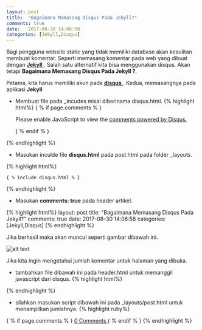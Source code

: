 ```yaml
---
layout: post
title:  "Bagaimana Memasang Disqus Pada Jekyll?"
comments: true
date:   2017-08-30 14:06:58
categories: [Jekyll,Disqus]
---
```


Bagi pengguna website static yang tidak memiliki database akan kesulitan membuat komentar. Seperti memasang komentar pada web yang dibuat dengan [**Jekyll** ]({{site.url}}/jekyll/2017/08/08/artikel-1/). Salah satu alternatif kita bisa menggunakan disqus. Akan tetapi __Bagaimana Memasang Disqus Pada Jekyll ?__.

Petama, kita harus memiliki akun pada  [**disqus** ](https://disqus.com). 
Kedua, memasangnya pada aplikasi __Jekyll__

- Membuat file pada _incudes misal diberinama disqus.html.
{% highlight html%}
    { % if page.comments % }
    <div id="disqus_thread"></div>
    <script>

    var disqus_config = function () {
    this.page.url =  "https://namaweb.com { { page.url } } ";  // diganti dengan PAGE_URL
    this.page.identifier = "{ { page.id } } "; // diganti dengan  PAGE_IDENTIFIER
    };

    (function() { // DON'T EDIT BELOW THIS LINE
    var d = document, s = d.createElement('script');
    s.src = 'https://nama-aplikasi-disqus.disqus.com/embed.js'; <--- dari Disqus
    s.setAttribute('data-timestamp', +new Date());
    (d.head || d.body).appendChild(s);
    })();
    </script>
    <noscript>Please enable JavaScript to view the <a href="https://disqus.com/?ref_noscript">comments powered by Disqus.</a></noscript>
                                
    { % endif % }

{% endhighlight %}
    
- Masukan inculde file __disqus.html__ pada  post.html pada folder _layouts.

{% highlight html%}

    { % include disqus.html % }

{% endhighlight %}

- Masukan __comments: true__ pada header artikel.
   

{% highlight html%}
layout: post
title:  "Bagaimana Memasang Disqus Pada Jekyll?"
comments: true
date:   2017-08-30 14:06:58
categories: [Jekyll,Disqus]
{% endhighlight %}

Jika berhasil maka akan muncul seperti gambar dibawah ini.

![alt text][gambar]

[gambar]:{{site.urlimg}}img-13.png "view disqus"


Jika kita ingin mengetahui jumlah komentar untuk halaman yang dibuka. 
- tambahkan file dibawah ini pada header.html untuk memanggil javascript dari disqus.
{% highlight html%}

<script id="dsq-count-scr" src="//SHORTNAME.disqus.com/count.js" async></script>
{% endhighlight %}
-  silahkan masukan script dibawah ini pada _layouts/post.html untuk menampilkan jumlahnya.
{% highlight ruby%}

{ % if page.comments % } 
     <a href="https://namaweb.com { { post.url } } #disqus_thread">0 Comments </a>
{ % endif % }
{% endhighlight %}




